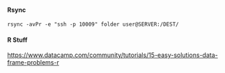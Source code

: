 #### Rsync
```
rsync -avPr -e "ssh -p 10009" folder user@SERVER:/DEST/
```

#### R Stuff
https://www.datacamp.com/community/tutorials/15-easy-solutions-data-frame-problems-r

